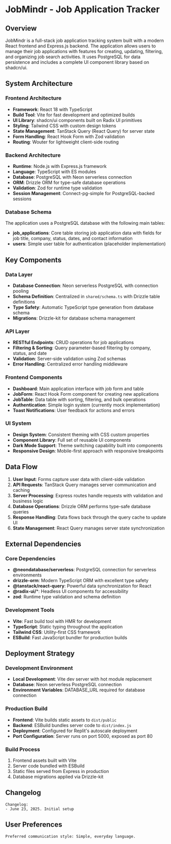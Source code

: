 # JobMindr - Job Application Tracker

## Overview

JobMindr is a full-stack job application tracking system built with a modern React frontend and Express.js backend. The application allows users to manage their job applications with features for creating, updating, filtering, and organizing job search activities. It uses PostgreSQL for data persistence and includes a complete UI component library based on shadcn/ui.

## System Architecture

### Frontend Architecture
- **Framework**: React 18 with TypeScript
- **Build Tool**: Vite for fast development and optimized builds
- **UI Library**: shadcn/ui components built on Radix UI primitives
- **Styling**: Tailwind CSS with custom design tokens
- **State Management**: TanStack Query (React Query) for server state
- **Form Handling**: React Hook Form with Zod validation
- **Routing**: Wouter for lightweight client-side routing

### Backend Architecture
- **Runtime**: Node.js with Express.js framework
- **Language**: TypeScript with ES modules
- **Database**: PostgreSQL with Neon serverless connection
- **ORM**: Drizzle ORM for type-safe database operations
- **Validation**: Zod for runtime type validation
- **Session Management**: Connect-pg-simple for PostgreSQL-backed sessions

### Database Schema
The application uses a PostgreSQL database with the following main tables:
- **job_applications**: Core table storing job application data with fields for job title, company, status, dates, and contact information
- **users**: Simple user table for authentication (placeholder implementation)

## Key Components

### Data Layer
- **Database Connection**: Neon serverless PostgreSQL with connection pooling
- **Schema Definition**: Centralized in `shared/schema.ts` with Drizzle table definitions
- **Type Safety**: Automatic TypeScript type generation from database schema
- **Migrations**: Drizzle-kit for database schema management

### API Layer
- **RESTful Endpoints**: CRUD operations for job applications
- **Filtering & Sorting**: Query parameter-based filtering by company, status, and date
- **Validation**: Server-side validation using Zod schemas
- **Error Handling**: Centralized error handling middleware

### Frontend Components
- **Dashboard**: Main application interface with job form and table
- **JobForm**: React Hook Form component for creating new applications
- **JobTable**: Data table with sorting, filtering, and bulk operations
- **Authentication**: Simple login system (currently mock implementation)
- **Toast Notifications**: User feedback for actions and errors

### UI System
- **Design System**: Consistent theming with CSS custom properties
- **Component Library**: Full set of reusable UI components
- **Dark Mode Support**: Theme switching capability built into components
- **Responsive Design**: Mobile-first approach with responsive breakpoints

## Data Flow

1. **User Input**: Forms capture user data with client-side validation
2. **API Requests**: TanStack Query manages server communication and caching
3. **Server Processing**: Express routes handle requests with validation and business logic
4. **Database Operations**: Drizzle ORM performs type-safe database queries
5. **Response Handling**: Data flows back through the query cache to update UI
6. **State Management**: React Query manages server state synchronization

## External Dependencies

### Core Dependencies
- **@neondatabase/serverless**: PostgreSQL connection for serverless environments
- **drizzle-orm**: Modern TypeScript ORM with excellent type safety
- **@tanstack/react-query**: Powerful data synchronization for React
- **@radix-ui/***: Headless UI components for accessibility
- **zod**: Runtime type validation and schema definition

### Development Tools
- **Vite**: Fast build tool with HMR for development
- **TypeScript**: Static typing throughout the application
- **Tailwind CSS**: Utility-first CSS framework
- **ESBuild**: Fast JavaScript bundler for production builds

## Deployment Strategy

### Development Environment
- **Local Development**: Vite dev server with hot module replacement
- **Database**: Neon serverless PostgreSQL connection
- **Environment Variables**: DATABASE_URL required for database connection

### Production Build
- **Frontend**: Vite builds static assets to `dist/public`
- **Backend**: ESBuild bundles server code to `dist/index.js`
- **Deployment**: Configured for Replit's autoscale deployment
- **Port Configuration**: Server runs on port 5000, exposed as port 80

### Build Process
1. Frontend assets built with Vite
2. Server code bundled with ESBuild
3. Static files served from Express in production
4. Database migrations applied via Drizzle-kit

## Changelog

```
Changelog:
- June 23, 2025. Initial setup
```

## User Preferences

```
Preferred communication style: Simple, everyday language.
```